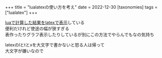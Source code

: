 +++
title = "lualatexの使い方を考え"
date = 2022-12-30
[taxonomies]
tags = ["lualatex"]
+++

[luaで計算した結果をlatexで表示](https://github.com/natsuka-sili/lualatex-scripting)している\
便利だけれど使途の幅が狭すぎる\
表作ったりグラフ表示したりしているが別にこの方法でやらんでもなの気持ち

latexのlとtとxを大文字で書かないと怒る人は帰って\
大文字が嫌いなので